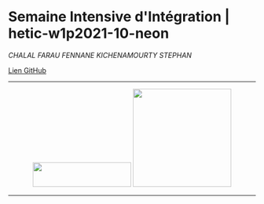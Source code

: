 # Semaine Intensive d'Intégration | hetic-w1p2021-10-neon
*CHALAL FARAU FENNANE KICHENAMOURTY STEPHAN*

[Lien GitHub](https://github.com/Benjigo93/hetic-w1p2021-10-neon)

***
<div align="center">
<img src="../assets/haribo-logo.png" width="200" height="50"> <img src="../assets/hetic-logo.png" width="200">
</div>

***
